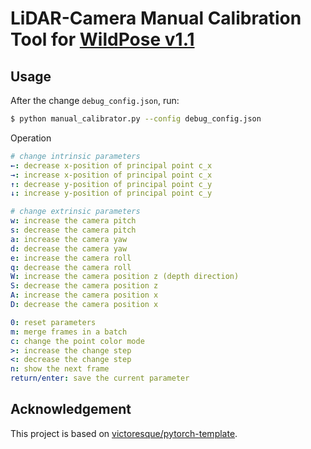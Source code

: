 # LiDAR-Camera Manual Calibration Tool for [WildPose v1.1](https://github.com/African-Robotics-Unit/WildPose_v1.1)

## Usage

After the change `debug_config.json`, run:
```bash
$ python manual_calibrator.py --config debug_config.json
```

Operation
```yaml
# change intrinsic parameters
←: decrease x-position of principal point c_x
→: increase x-position of principal point c_x
↑: decrease y-position of principal point c_y
↓: increase y-position of principal point c_y

# change extrinsic parameters
w: increase the camera pitch
s: decrease the camera pitch
a: increase the camera yaw
d: decrease the camera yaw
e: increase the camera roll
q: decrease the camera roll
W: increase the camera position z (depth direction)
S: decrease the camera position z
A: increase the camera position x
D: decrease the camera position x

0: reset parameters
m: merge frames in a batch
c: change the point color mode
>: increase the change step
<: decrease the change step
n: show the next frame
return/enter: save the current parameter
```

## Acknowledgement

This project is based on [victoresque/pytorch-template](https://github.com/victoresque/pytorch-template).

